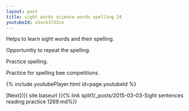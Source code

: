 ```yaml
---
layout: post
title: sight words science words spelling 24
youtubeId: x5sckJl51co
---
```

 
 
Helps to learn sight words and their spelling.

Opportunitiy to repeat the spelling. 

Practice spelling. 
 
Practice for spelling bee competitions. 
 
{% include youtubePlayer.html id=page.youtubeId %}
 
 

[Next]({{ site.baseurl }}{% link  split1/_posts/2015-03-03-Sight sentences reading practice 1269.md%})
 
